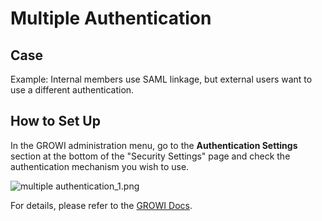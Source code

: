 # Multiple Authentication

## Case

Example: Internal members use SAML linkage, but external users want to use a different authentication.

## How to Set Up

In the GROWI administration menu, go to the **Authentication Settings** section at the bottom of the "Security Settings" page and check the authentication mechanism you wish to use.

<img :src="$withBase('/assets/images/en/multipleauthentication_1.png')" alt="multiple authentication_1.png">

For details, please refer to the [GROWI Docs](https://docs.growi.org).

